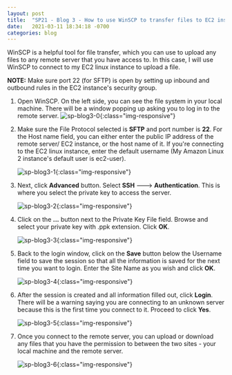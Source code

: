 ```yaml
---
layout: post 
title:  "SP21 - Blog 3 - How to use WinSCP to transfer files to EC2 instance"
date:   2021-03-11 18:34:18 -0700
categories: blog
---
```



WinSCP is a helpful tool for file transfer, which you can use to upload any files to any remote server that you have access to. In this case, I will use WinSCP to connect to my EC2 linux instance to upload a file.

**NOTE:** Make sure port 22 (for SFTP) is open by setting up inbound and outbound rules in the EC2 instance's security group.

1. Open WinSCP. On the left side, you can see the file system in your local machine. There will be a window popping up asking you to log in to the remote server. 
    ![sp-blog3-0](/assets/sp-blog3-0.PNG){:class="img-responsive"}


2. Make sure the File Protocol selected is **SFTP** and port number is **22**. For the Host name field, you can either enter the public IP address of the remote server/ EC2 instance, or the host name of it. If you're connecting to the EC2 linux instance, enter the default username (My Amazon Linux 2 instance's default user is ec2-user).

    ![sp-blog3-1](/assets/sp-blog3-1.PNG){:class="img-responsive"}


3. Next, click **Advanced** button. Select **SSH** ---> **Authentication**. This is where you select the private key to access the server.

    ![sp-blog3-2](/assets/sp-blog3-2.PNG){:class="img-responsive"}


4. Click on the **...** button next to the Private Key File field. Browse and select your private key with .ppk extension. Click **OK**.

    ![sp-blog3-3](/assets/sp-blog3-3.PNG){:class="img-responsive"}


5. Back to the login window, click on the **Save** button below the Username field to save the session so that all the information is saved for the next time you want to login. Enter the Site Name as you wish and click **OK**.

    ![sp-blog3-4](/assets/sp-blog3-4.PNG){:class="img-responsive"}


6. After the session is created and all information filled out, click **Login**. There will be a warning saying you are connecting to an unknown server because this is the first time you connect to it. Proceed to click **Yes**.

    ![sp-blog3-5](/assets/sp-blog3-5.PNG){:class="img-responsive"}


7. Once you connect to the remote server, you can upload or download any files that you have the permission to between the two sites - your local machine and the remote server.

    ![sp-blog3-6](/assets/sp-blog3-6.PNG){:class="img-responsive"}

